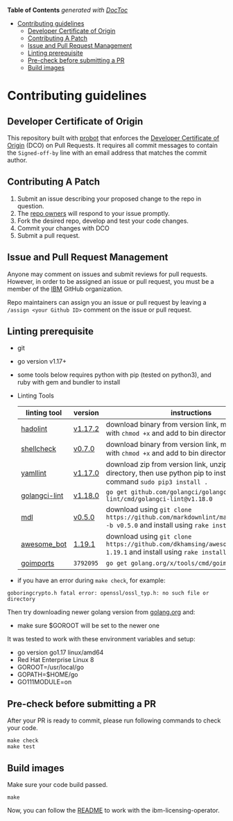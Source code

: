 <!-- START doctoc generated TOC please keep comment here to allow auto update -->
<!-- DON'T EDIT THIS SECTION, INSTEAD RE-RUN doctoc TO UPDATE -->
**Table of Contents**  *generated with [DocToc](https://github.com/thlorenz/doctoc)*

- [Contributing guidelines](#contributing-guidelines)
    - [Developer Certificate of Origin](#developer-certificate-of-origin)
    - [Contributing A Patch](#contributing-a-patch)
    - [Issue and Pull Request Management](#issue-and-pull-request-management)
    - [Linting prerequisite](#linting-prerequisite)
    - [Pre-check before submitting a PR](#pre-check-before-submitting-a-pr)
    - [Build images](#build-images)

<!-- END doctoc generated TOC please keep comment here to allow auto update -->

# Contributing guidelines

## Developer Certificate of Origin

This repository built with [probot](https://github.com/probot/probot) that enforces the [Developer Certificate of Origin](https://developercertificate.org/) (DCO) on Pull Requests. It requires all commit messages to contain the `Signed-off-by` line with an email address that matches the commit author.

## Contributing A Patch

1. Submit an issue describing your proposed change to the repo in question.
1. The [repo owners](OWNERS) will respond to your issue promptly.
1. Fork the desired repo, develop and test your code changes.
1. Commit your changes with DCO
1. Submit a pull request.

## Issue and Pull Request Management

Anyone may comment on issues and submit reviews for pull requests. However, in
order to be assigned an issue or pull request, you must be a member of the
[IBM](https://github.com/ibm) GitHub organization.

Repo maintainers can assign you an issue or pull request by leaving a
`/assign <your Github ID>` comment on the issue or pull request.

## Linting prerequisite

- git
- go version v1.17+
- some tools below requires python with pip (tested on python3), and ruby with gem and bundler to install
- Linting Tools

    | linting tool | version | instructions |
    | ------------ | ------- | ------------ |
    | [hadolint](https://github.com/hadolint/hadolint#install) | [v1.17.2](https://github.com/hadolint/hadolint/releases/tag/v1.17.2) | download binary from version link, make executable with `chmod +x` and add to bin directory |
    | [shellcheck](https://github.com/koalaman/shellcheck#installing) | [v0.7.0](https://github.com/koalaman/shellcheck/releases/tag/v0.7.0) | download binary from version link, make executable with `chmod +x` and add to bin directory |
    | [yamllint](https://github.com/adrienverge/yamllint#installation) | [v1.17.0](https://github.com/adrienverge/yamllint/releases/tag/v1.17.0) | download zip from version link, unzip and enter directory, then use python pip to install e.g. with this command `sudo pip3 install .` |
    | [golangci-lint](https://github.com/golangci/golangci-lint#install) | [v1.18.0](https://github.com/golangci/golangci-lint/releases/tag/v1.18.0) | `go get github.com/golangci/golangci-lint/cmd/golangci-lint@v1.18.0` |
    | [mdl](https://github.com/markdownlint/markdownlint#installation) | [v0.5.0](https://github.com/markdownlint/markdownlint/releases/tag/v0.5.0) | download using `git clone https://github.com/markdownlint/markdownlint.git -b v0.5.0` and install using `rake install` |
    | [awesome_bot](https://github.com/dkhamsing/awesome_bot#installation) | [1.19.1](https://github.com/dkhamsing/awesome_bot/releases/tag/1.19.1) | download using `git clone https://github.com/dkhamsing/awesome_bot.git -b 1.19.1` and install using `rake install` |
    | [goimports](https://godoc.org/golang.org/x/tools/cmd/goimports) | `3792095` | `go get golang.org/x/tools/cmd/goimports@3792095` |

- if you have an error during `make check`, for example:

```shell
goboringcrypto.h fatal error: openssl/ossl_typ.h: no such file or directory
```

Then try downloading newer golang version from [golang.org](https://golang.org) and:
- make sure $GOROOT will be set to the newer one

It was tested to work with these environment variables and setup:
- go version go1.17 linux/amd64
- Red Hat Enterprise Linux 8
- GOROOT=/usr/local/go
- GOPATH=$HOME/go
- GO111MODULE=on

## Pre-check before submitting a PR

After your PR is ready to commit, please run following commands to check your code.

```shell
make check
make test
```

## Build images

Make sure your code build passed.

```shell
make
```

Now, you can follow the [README](./README.md) to work with the ibm-licensing-operator.
